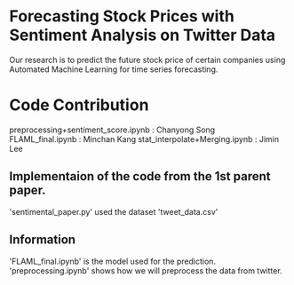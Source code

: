 # Forecasting Stock Prices with Sentiment Analysis on Twitter Data
Our research is to predict the future stock price of certain companies using Automated Machine Learning for time series forecasting.

# Code Contribution
preprocessing+sentiment_score.ipynb : Chanyong Song <br />
FLAML_final.ipynb : Minchan Kang
stat_interpolate+Merging.ipynb : Jimin Lee

## Implementaion of the code from the 1st parent paper.
'sentimental_paper.py' used the dataset 'tweet_data.csv'

## Information
'FLAML_final.ipynb' is the model used for the prediction. <br />
'preprocessing.ipynb' shows how we will preprocess the data from twitter.
